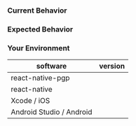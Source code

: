 <!---
BEFORE YOU SUBMIT please search open/closed issues since someone might have asked the same thing before!
-->

### Current Behavior
<!--- If describing a bug, tell us what happens instead of the expected behavior.
      Provide a screenshot when possible and full code sample -->
<!--- If suggesting a change/improvement, explain the difference from current behavior -->

### Expected Behavior
<!--- If you're describing a bug, tell us what should happen -->
<!--- If you're suggesting a change/improvement, tell us how it should work -->

### Your Environment
<!--- Include as many relevant details about the environment you experienced the bug in -->

| software                        | version
| ------------------------------- | -------
| react-native-pgp                |  
| react-native                    |  
| Xcode / iOS                     |
| Android Studio / Android        |
